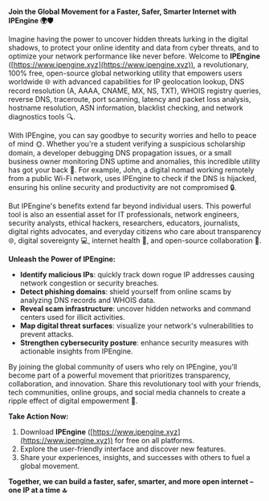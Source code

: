 **Join the Global Movement for a Faster, Safer, Smarter Internet with IPEngine 🌍🛡️**

Imagine having the power to uncover hidden threats lurking in the digital shadows, to protect your online identity and data from cyber threats, and to optimize your network performance like never before. Welcome to **IPEngine** ([https://www.ipengine.xyz](https://www.ipengine.xyz)), a revolutionary, 100% free, open-source global networking utility that empowers users worldwide 🌐 with advanced capabilities for IP geolocation lookup, DNS record resolution (A, AAAA, CNAME, MX, NS, TXT), WHOIS registry queries, reverse DNS, traceroute, port scanning, latency and packet loss analysis, hostname resolution, ASN information, blacklist checking, and network diagnostics tools 🔍.

With IPEngine, you can say goodbye to security worries and hello to peace of mind 🌞. Whether you're a student verifying a suspicious scholarship domain, a developer debugging DNS propagation issues, or a small business owner monitoring DNS uptime and anomalies, this incredible utility has got your back 🚀. For example, John, a digital nomad working remotely from a public Wi-Fi network, uses IPEngine to check if the DNS is hijacked, ensuring his online security and productivity are not compromised 🔒.

But IPEngine's benefits extend far beyond individual users. This powerful tool is also an essential asset for IT professionals, network engineers, security analysts, ethical hackers, researchers, educators, journalists, digital rights advocates, and everyday citizens who care about transparency 🌐, digital sovereignty 💻, internet health 🚀, and open-source collaboration 🔗.

**Unleash the Power of IPEngine:**

*   **Identify malicious IPs**: quickly track down rogue IP addresses causing network congestion or security breaches.
*   **Detect phishing domains**: shield yourself from online scams by analyzing DNS records and WHOIS data.
*   **Reveal scam infrastructure**: uncover hidden networks and command centers used for illicit activities.
*   **Map digital threat surfaces**: visualize your network's vulnerabilities to prevent attacks.
*   **Strengthen cybersecurity posture**: enhance security measures with actionable insights from IPEngine.

By joining the global community of users who rely on IPEngine, you'll become part of a powerful movement that prioritizes transparency, collaboration, and innovation. Share this revolutionary tool with your friends, tech communities, online groups, and social media channels to create a ripple effect of digital empowerment 🌊.

**Take Action Now:**

1.  Download **IPEngine** ([https://www.ipengine.xyz](https://www.ipengine.xyz)) for free on all platforms.
2.  Explore the user-friendly interface and discover new features.
3.  Share your experiences, insights, and successes with others to fuel a global movement.

**Together, we can build a faster, safer, smarter, and more open internet – one IP at a time 🔝**